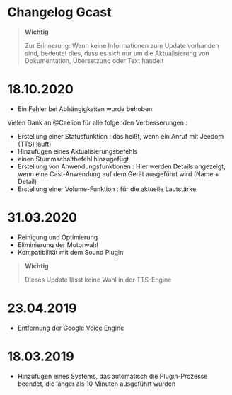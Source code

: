 # Changelog Gcast

>**Wichtig**
>
>Zur Erinnerung: Wenn keine Informationen zum Update vorhanden sind, bedeutet dies, dass es sich nur um die Aktualisierung von Dokumentation, Übersetzung oder Text handelt

# 18.10.2020

- Ein Fehler bei Abhängigkeiten wurde behoben

Vielen Dank an @Caelion für alle folgenden Verbesserungen :

- Erstellung einer Statusfunktion : das heißt, wenn ein Anruf mit Jeedom (TTS) läuft)
- Hinzufügen eines Aktualisierungsbefehls
- einen Stummschaltbefehl hinzugefügt
- Erstellung von Anwendungsfunktionen : Hier werden Details angezeigt, wenn eine Cast-Anwendung auf dem Gerät ausgeführt wird (Name + Detail)
- Erstellung einer Volume-Funktion : für die aktuelle Lautstärke

# 31.03.2020

- Reinigung und Optimierung
- Eliminierung der Motorwahl
- Kompatibilität mit dem Sound Plugin

>**Wichtig**
>
>Dieses Update lässt keine Wahl in der TTS-Engine


# 23.04.2019

- Entfernung der Google Voice Engine

# 18.03.2019

- Hinzufügen eines Systems, das automatisch die Plugin-Prozesse beendet, die länger als 10 Minuten ausgeführt wurden
